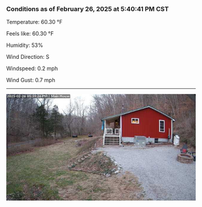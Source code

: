 ### Conditions as of February 26, 2025 at 5:40:41 PM CST 

Temperature: 60.30 &deg;F

Feels like: 60.30 &deg;F

Humidity: 53%

Wind Direction: S

Windspeed: 0.2 mph

Wind Gust: 0.7 mph

---

<img src="./images/latest.jpeg"/>

